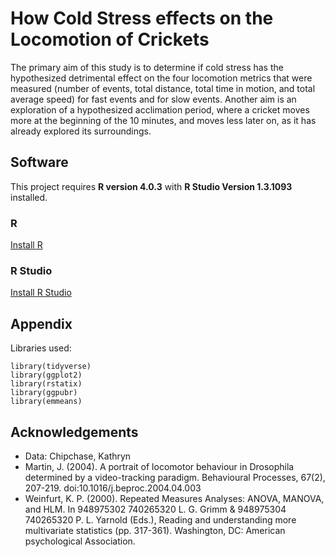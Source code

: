 
# How Cold Stress effects on the Locomotion of Crickets

The primary aim of this study is to determine if cold stress
has the hypothesized detrimental effect on the four locomotion
metrics that were measured (number of events, total distance, 
total time in motion, and total average speed) for fast events
and for slow events. Another aim is an exploration of a 
hypothesized acclimation period, where a cricket moves more 
at the beginning of the 10 minutes, and moves less later on, 
as it has already explored its surroundings.
## Software

This project requires __R version 4.0.3__ with 
__R Studio Version 1.3.1093__ installed.

### R
[Install R](https://www.r-project.org/)

### R Studio
[Install R Studio](https://www.rstudio.com/products/rstudio/download/)

## Appendix

Libraries used:
```{r}
library(tidyverse)
library(ggplot2)
library(rstatix)
library(ggpubr)
library(emmeans)
```
  
## Acknowledgements

 - Data: Chipchase, Kathryn 
- Martin, J. (2004). A portrait of locomotor behaviour in Drosophila determined by a video-tracking paradigm. Behavioural Processes, 67(2), 207-219. doi:10.1016/j.beproc.2004.04.003
- Weinfurt, K. P. (2000). Repeated Measures Analyses: ANOVA, MANOVA, and HLM. In 948975302 740265320 L. G. Grimm & 948975304 740265320 P. L. Yarnold (Eds.), Reading and understanding more multivariate statistics (pp. 317-361). Washington, DC: American psychological Association.
